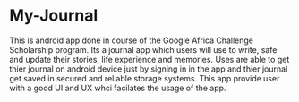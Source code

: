 # My-Journal
This is android app done in course of the Google Africa Challenge Scholarship program. Its a journal app which users will use to write, safe and update their stories, life experience and memories.
Uses are able to get thier journal on android device just by signing in in the app and thier journal get saved in secured and reliable storage systems.
This app provide user with a good UI and UX whci facilates the usage of the app.
